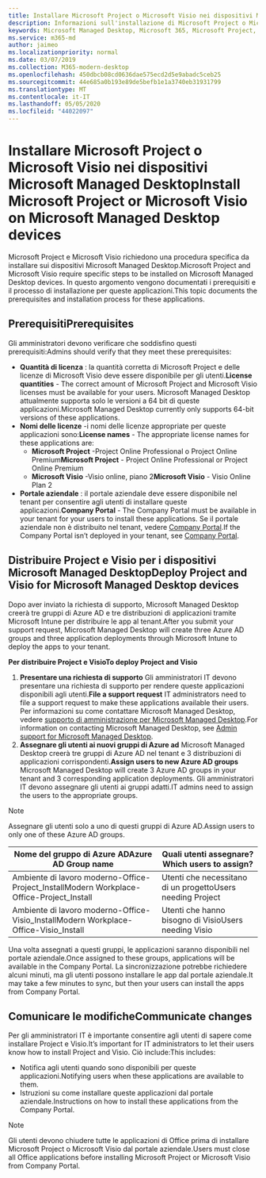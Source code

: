 ```yaml
---
title: Installare Microsoft Project o Microsoft Visio nei dispositivi Microsoft Managed Desktop
description: Informazioni sull'installazione di Microsoft Project o Microsoft Visio sui dispositivi Microsoft Managed Desktop
keywords: Microsoft Managed Desktop, Microsoft 365, Microsoft Project, Microsoft Visio
ms.service: m365-md
author: jaimeo
ms.localizationpriority: normal
ms.date: 03/07/2019
ms.collection: M365-modern-desktop
ms.openlocfilehash: 450dbcb08cd0636dae575ecd2d5e9abadc5ceb25
ms.sourcegitcommit: 44e685a0b193e89de5befb1e1a3740eb31931799
ms.translationtype: MT
ms.contentlocale: it-IT
ms.lasthandoff: 05/05/2020
ms.locfileid: "44022097"
---
```

# <a name="install-microsoft-project-or-microsoft-visio-on-microsoft-managed-desktop-devices"></a><span data-ttu-id="8d27f-104">Installare Microsoft Project o Microsoft Visio nei dispositivi Microsoft Managed Desktop</span><span class="sxs-lookup"><span data-stu-id="8d27f-104">Install Microsoft Project or Microsoft Visio on Microsoft Managed Desktop devices</span></span>

<span data-ttu-id="8d27f-105">Microsoft Project e Microsoft Visio richiedono una procedura specifica da installare sui dispositivi Microsoft Managed Desktop.</span><span class="sxs-lookup"><span data-stu-id="8d27f-105">Microsoft Project and Microsoft Visio require specific steps to be installed on Microsoft Managed Desktop devices.</span></span> <span data-ttu-id="8d27f-106">In questo argomento vengono documentati i prerequisiti e il processo di installazione per queste applicazioni.</span><span class="sxs-lookup"><span data-stu-id="8d27f-106">This topic documents the prerequisites and installation process for these applications.</span></span>

## <a name="prerequisites"></a><span data-ttu-id="8d27f-107">Prerequisiti</span><span class="sxs-lookup"><span data-stu-id="8d27f-107">Prerequisites</span></span>

<span data-ttu-id="8d27f-108">Gli amministratori devono verificare che soddisfino questi prerequisiti:</span><span class="sxs-lookup"><span data-stu-id="8d27f-108">Admins should verify that they meet these prerequisites:</span></span>
- <span data-ttu-id="8d27f-109">**Quantità di licenza** : la quantità corretta di Microsoft Project e delle licenze di Microsoft Visio deve essere disponibile per gli utenti.</span><span class="sxs-lookup"><span data-stu-id="8d27f-109">**License quantities** - The correct amount of Microsoft Project and Microsoft Visio licenses must be available for your users.</span></span> <span data-ttu-id="8d27f-110">Microsoft Managed Desktop attualmente supporta solo le versioni a 64 bit di queste applicazioni.</span><span class="sxs-lookup"><span data-stu-id="8d27f-110">Microsoft Managed Desktop currently only supports 64-bit versions of these applications.</span></span> 
- <span data-ttu-id="8d27f-111">**Nomi delle licenze** -i nomi delle licenze appropriate per queste applicazioni sono:</span><span class="sxs-lookup"><span data-stu-id="8d27f-111">**License names** - The appropriate license names for these applications are:</span></span>
    - <span data-ttu-id="8d27f-112">**Microsoft Project** -Project Online Professional o Project Online Premium</span><span class="sxs-lookup"><span data-stu-id="8d27f-112">**Microsoft Project** - Project Online Professional or Project Online Premium</span></span>
    - <span data-ttu-id="8d27f-113">**Microsoft Visio** -Visio online, piano 2</span><span class="sxs-lookup"><span data-stu-id="8d27f-113">**Microsoft Visio** - Visio Online Plan 2</span></span>
- <span data-ttu-id="8d27f-114">**Portale aziendale** : il portale aziendale deve essere disponibile nel tenant per consentire agli utenti di installare queste applicazioni.</span><span class="sxs-lookup"><span data-stu-id="8d27f-114">**Company Portal** -  The Company Portal must be available in your tenant for your users to install these applications.</span></span> <span data-ttu-id="8d27f-115">Se il portale aziendale non è distribuito nel tenant, vedere [Company Portal](company-portal.md).</span><span class="sxs-lookup"><span data-stu-id="8d27f-115">If the Company Portal isn’t deployed in your tenant, see [Company Portal](company-portal.md).</span></span>

## <a name="deploy-project-and-visio-for-microsoft-managed-desktop-devices"></a><span data-ttu-id="8d27f-116">Distribuire Project e Visio per i dispositivi Microsoft Managed Desktop</span><span class="sxs-lookup"><span data-stu-id="8d27f-116">Deploy Project and Visio for Microsoft Managed Desktop devices</span></span>
<span data-ttu-id="8d27f-117">Dopo aver inviato la richiesta di supporto, Microsoft Managed Desktop creerà tre gruppi di Azure AD e tre distribuzioni di applicazioni tramite Microsoft Intune per distribuire le app al tenant.</span><span class="sxs-lookup"><span data-stu-id="8d27f-117">After you submit your support request, Microsoft Managed Desktop will create three Azure AD groups and three application deployments through Microsoft Intune to deploy the apps to your tenant.</span></span>  

<span data-ttu-id="8d27f-118">**Per distribuire Project e Visio**</span><span class="sxs-lookup"><span data-stu-id="8d27f-118">**To deploy Project and Visio**</span></span>
1. <span data-ttu-id="8d27f-119">**Presentare una richiesta di supporto** Gli amministratori IT devono presentare una richiesta di supporto per rendere queste applicazioni disponibili agli utenti.</span><span class="sxs-lookup"><span data-stu-id="8d27f-119">**File a support request** IT administrators need to file a support request to make these applications available their users.</span></span> <span data-ttu-id="8d27f-120">Per informazioni su come contattare Microsoft Managed Desktop, vedere [supporto di amministrazione per Microsoft Managed Desktop](../working-with-managed-desktop/admin-support.md).</span><span class="sxs-lookup"><span data-stu-id="8d27f-120">For information on contacting Microsoft Managed Desktop, see [Admin support for Microsoft Managed Desktop](../working-with-managed-desktop/admin-support.md).</span></span>
2. <span data-ttu-id="8d27f-121">**Assegnare gli utenti ai nuovi gruppi di Azure ad** Microsoft Managed Desktop creerà tre gruppi di Azure AD nel tenant e 3 distribuzioni di applicazioni corrispondenti.</span><span class="sxs-lookup"><span data-stu-id="8d27f-121">**Assign users to new Azure AD groups** Microsoft Managed Desktop will create 3 Azure AD groups in your tenant and 3 corresponding application deployments.</span></span> <span data-ttu-id="8d27f-122">Gli amministratori IT devono assegnare gli utenti ai gruppi adatti.</span><span class="sxs-lookup"><span data-stu-id="8d27f-122">IT admins need to assign the users to the appropriate groups.</span></span>

>[!NOTE]
><span data-ttu-id="8d27f-123">Assegnare gli utenti solo a uno di questi gruppi di Azure AD.</span><span class="sxs-lookup"><span data-stu-id="8d27f-123">Assign users to only one of these Azure AD groups.</span></span> 

<span data-ttu-id="8d27f-124">Nome del gruppo di Azure AD</span><span class="sxs-lookup"><span data-stu-id="8d27f-124">Azure AD Group name</span></span> | <span data-ttu-id="8d27f-125">Quali utenti assegnare?</span><span class="sxs-lookup"><span data-stu-id="8d27f-125">Which users to assign?</span></span>   
 --- | ---
<span data-ttu-id="8d27f-126">Ambiente di lavoro moderno-Office-Project_Install</span><span class="sxs-lookup"><span data-stu-id="8d27f-126">Modern Workplace-Office-Project_Install</span></span> | <span data-ttu-id="8d27f-127">Utenti che necessitano di un progetto</span><span class="sxs-lookup"><span data-stu-id="8d27f-127">Users needing Project</span></span>
<span data-ttu-id="8d27f-128">Ambiente di lavoro moderno-Office-Visio_Install</span><span class="sxs-lookup"><span data-stu-id="8d27f-128">Modern Workplace-Office-Visio_Install</span></span> | <span data-ttu-id="8d27f-129">Utenti che hanno bisogno di Visio</span><span class="sxs-lookup"><span data-stu-id="8d27f-129">Users needing Visio</span></span>

<span data-ttu-id="8d27f-130">Una volta assegnati a questi gruppi, le applicazioni saranno disponibili nel portale aziendale.</span><span class="sxs-lookup"><span data-stu-id="8d27f-130">Once assigned to these groups, applications will be available in the Company Portal.</span></span> <span data-ttu-id="8d27f-131">La sincronizzazione potrebbe richiedere alcuni minuti, ma gli utenti possono installare le app dal portale aziendale.</span><span class="sxs-lookup"><span data-stu-id="8d27f-131">It may take a few minutes to sync, but then your users can install the apps from Company Portal.</span></span> 

## <a name="communicate-changes"></a><span data-ttu-id="8d27f-132">Comunicare le modifiche</span><span class="sxs-lookup"><span data-stu-id="8d27f-132">Communicate changes</span></span>
<span data-ttu-id="8d27f-133">Per gli amministratori IT è importante consentire agli utenti di sapere come installare Project e Visio.</span><span class="sxs-lookup"><span data-stu-id="8d27f-133">It’s important for IT administrators to let their users know how to install Project and Visio.</span></span> <span data-ttu-id="8d27f-134">Ciò include:</span><span class="sxs-lookup"><span data-stu-id="8d27f-134">This includes:</span></span> 
- <span data-ttu-id="8d27f-135">Notifica agli utenti quando sono disponibili per queste applicazioni.</span><span class="sxs-lookup"><span data-stu-id="8d27f-135">Notifying users when these applications are available to them.</span></span> 
- <span data-ttu-id="8d27f-136">Istruzioni su come installare queste applicazioni dal portale aziendale.</span><span class="sxs-lookup"><span data-stu-id="8d27f-136">Instructions on how to install these applications from the Company Portal.</span></span>

>[!NOTE]
><span data-ttu-id="8d27f-137">Gli utenti devono chiudere tutte le applicazioni di Office prima di installare Microsoft Project o Microsoft Visio dal portale aziendale.</span><span class="sxs-lookup"><span data-stu-id="8d27f-137">Users must close all Office applications before installing Microsoft Project or Microsoft Visio from Company Portal.</span></span> 
